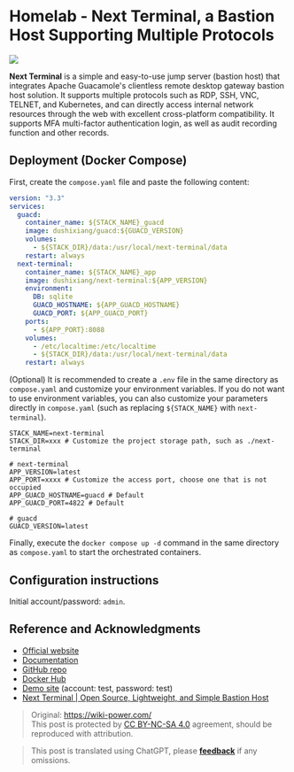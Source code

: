 # Homelab - Next Terminal, a Bastion Host Supporting Multiple Protocols

![](https://wiki-media-1253965369.cos.ap-guangzhou.myqcloud.com/img/20230312001443.png)

**Next Terminal** is a simple and easy-to-use jump server (bastion host) that integrates Apache Guacamole's clientless remote desktop gateway bastion host solution. It supports multiple protocols such as RDP, SSH, VNC, TELNET, and Kubernetes, and can directly access internal network resources through the web with excellent cross-platform compatibility. It supports MFA multi-factor authentication login, as well as audit recording function and other records.

## Deployment (Docker Compose)

First, create the `compose.yaml` file and paste the following content:

```yaml title="compose.yaml"
version: "3.3"
services:
  guacd:
    container_name: ${STACK_NAME}_guacd
    image: dushixiang/guacd:${GUACD_VERSION}
    volumes:
      - ${STACK_DIR}/data:/usr/local/next-terminal/data
    restart: always
  next-terminal:
    container_name: ${STACK_NAME}_app
    image: dushixiang/next-terminal:${APP_VERSION}
    environment:
      DB: sqlite
      GUACD_HOSTNAME: ${APP_GUACD_HOSTNAME}
      GUACD_PORT: ${APP_GUACD_PORT}
    ports:
      - ${APP_PORT}:8088
    volumes:
      - /etc/localtime:/etc/localtime
      - ${STACK_DIR}/data:/usr/local/next-terminal/data
    restart: always
```

(Optional) It is recommended to create a `.env` file in the same directory as `compose.yaml` and customize your environment variables. If you do not want to use environment variables, you can also customize your parameters directly in `compose.yaml` (such as replacing `${STACK_NAME}` with `next-terminal`).

```dotenv title=".env"
STACK_NAME=next-terminal
STACK_DIR=xxx # Customize the project storage path, such as ./next-terminal

# next-terminal
APP_VERSION=latest
APP_PORT=xxxx # Customize the access port, choose one that is not occupied
APP_GUACD_HOSTNAME=guacd # Default
APP_GUACD_PORT=4822 # Default

# guacd
GUACD_VERSION=latest
```

Finally, execute the `docker compose up -d` command in the same directory as `compose.yaml` to start the orchestrated containers.

## Configuration instructions

Initial account/password: `admin`.

## Reference and Acknowledgments

- [Official website](https://next-terminal.typesafe.cn/)
- [Documentation](https://next-terminal.typesafe.cn/docs/install/docker-install.html)
- [GitHub repo](https://github.com/dushixiang/next-terminal)
- [Docker Hub](https://hub.docker.com/r/dushixiang/next-terminal)
- [Demo site](https://next.typesafe.cn/) (account: test, password: test)
- [Next Terminal | Open Source, Lightweight, and Simple Bastion Host](https://blog.samliu.tech/2022/07/22/next-terminal-%E5%BC%80%E6%BA%90-%E8%BD%BB%E9%87%8F-%E7%AE%80%E5%8D%95%E7%9A%84%E5%A0%A1%E5%9E%92%E6%9C%BA/?utm_source=rss&utm_medium=rss&utm_campaign=next-terminal-%25e5%25bc%2580%25e6%25ba%2590-%25e8%25bd%25bb%25e9%2587%258f-%25e7%25ae%2580%25e5%258d%2595%25e7%259a%2584%25e5%25a0%25a1%25e5%259e%2592%25e6%259c%25ba)

> Original: <https://wiki-power.com/>  
> This post is protected by [CC BY-NC-SA 4.0](https://creativecommons.org/licenses/by/4.0/deed.en) agreement, should be reproduced with attribution.

> This post is translated using ChatGPT, please [**feedback**](https://github.com/linyuxuanlin/Wiki_MkDocs/issues/new) if any omissions.
